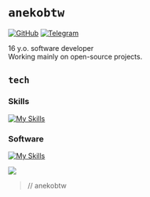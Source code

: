# `anekobtw`
[![GitHub](https://img.shields.io/badge/-anekobtw-black?labelColor=black&logo=github&logoColor=white&style=flat-square)](https://github.com/anekobtw/)
[![Telegram](https://img.shields.io/badge/-anekobtw-black?labelColor=black&logo=telegram&logoColor=white&style=flat-square)](https://t.me/anekobtw)


16 y.o. software developer\
Working mainly on open-source projects.

## `tech`
### Skills
[![My Skills](https://skillicons.dev/icons?i=py,sqlite,bots,docker,git,github,md)](https://skillicons.dev)
### Software
[![My Skills](https://skillicons.dev/icons?i=windows,linux,debian,sublime,stackoverflow,obsidian,bash)](https://skillicons.dev)


![](https://komarev.com/ghpvc/?username=anekobtw&label=Profile%20views&color=2d6ecf&style=flat)
> // anekobtw
